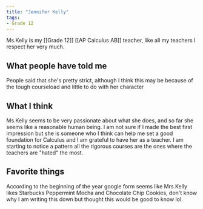 ```yaml
---
title: "Jennifer Kelly"
tags:
- Grade 12
---
```


Ms.Kelly is my [[Grade 12]] [[AP Calculus AB]] teacher, like all my teachers I respect her very much.

## What people have told me

People said that she's pretty strict, although I think this may be because of the tough courseload and little to do with her character

## What I think

Ms.Kelly seems to be very passionate about what she does, and so far she seems like a reasonable human being. I am not sure if I made the best first impression but she is someone who I think can help me set a good foundation for Calculus and I am grateful to have her as a teacher. I am starting to notice a pattern all the rigorous courses are the ones where the teachers are "hated" the most.

## Favorite things

According to the beginning of the year google form seems like Mrs.Kelly likes Starbucks Peppermint Mocha and Chocolate Chip Cookies, don't know why I am writing this down but thought this would be good to know lol.